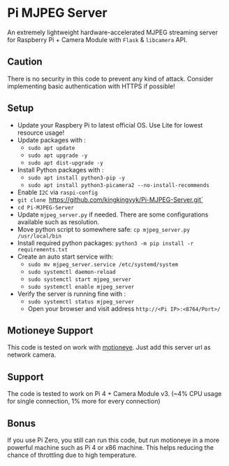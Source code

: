 # Pi MJPEG Server

An extremely lightweight hardware-accelerated MJPEG streaming server for Raspberry Pi + Camera Module with `Flask` & `libcamera` API.

## Caution
There is no security in this code to prevent any kind of attack. Consider implementing basic authentication with HTTPS if possible!

## Setup
- Update your Raspbery Pi to latest official OS. Use Lite for lowest resource usage!
- Update packages with :
  - `sudo apt update`
  - `sudo apt upgrade -y`
  - `sudo apt dist-upgrade -y`
- Install Python packages with :
  - `sudo apt install python3-pip -y`
  - `sudo apt install python3-picamera2 --no-install-recommends`
- Enable `I2C` via `raspi-config`
- `git clone `https://github.com/kingkingyyk/Pi-MJPEG-Server.git`
- `cd Pi-MJPEG-Server`
- Update `mjpeg_server.py` if needed. There are some configurations available such as resolution.
- Move python script to somewhere safe: `cp mjpeg_server.py /usr/local/bin`
- Install required python packages: `python3 -m pip install -r requirements.txt`
- Create an auto start service with: 
  - `sudo mv mjpeg_server.service /etc/systemd/system`
  - `sudo systemctl daemon-reload`
  - `sudo systemctl start mjpeg_server`
  - `sudo systemctl enable mjpeg_server`
- Verify the server is running fine with :
  - `sudo systemctl status mjpeg_server`
  - Open your browser and visit address `http://<Pi IP>:<8764/Port>/`

## Motioneye Support
This code is tested on work with [motioneye](https://github.com/motioneye-project/motioneye). Just add this server url as network camera.

## Support
The code is tested to work on Pi 4 + Camera Module v3. (~4% CPU usage for single connection, 1% more for every connection)

## Bonus
If you use Pi Zero, you still can run this code, but run motioneye in a more powerful machine such as Pi 4 or x86 machine. This helps reducing the chance of throttling due to high temperature.
